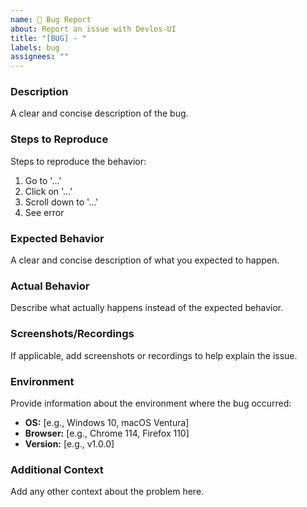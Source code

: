 ```yaml
---
name: 🐛 Bug Report
about: Report an issue with Devlos-UI
title: "[BUG] - "
labels: bug
assignees: ""
---
```


### **Description**

A clear and concise description of the bug.

### **Steps to Reproduce**

Steps to reproduce the behavior:

1. Go to '...'
2. Click on '...'
3. Scroll down to '...'
4. See error

### **Expected Behavior**

A clear and concise description of what you expected to happen.

### **Actual Behavior**

Describe what actually happens instead of the expected behavior.

### **Screenshots/Recordings**

If applicable, add screenshots or recordings to help explain the issue.

### **Environment**

Provide information about the environment where the bug occurred:

- **OS:** [e.g., Windows 10, macOS Ventura]
- **Browser:** [e.g., Chrome 114, Firefox 110]
- **Version:** [e.g., v1.0.0]

### **Additional Context**

Add any other context about the problem here.
